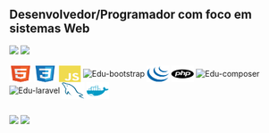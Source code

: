 ## Desenvolvedor/Programador com foco em sistemas Web

<div>
  <a href="https://github.com/eduardo-domingos"></a>
  <img height="180em" src="https://github-readme-stats.vercel.app/api?username=eduardo-domingos&show_icons=true&theme=dark#gh-dark-mode-only">
  <img height="180em" src="https://github-readme-stats.vercel.app/api/top-langs/?username=eduardo-domingos&layout=compact&theme=dark#gh-dark-mode-only">
</div>

<div style="display: inline_block"><br>
  <img align="center" alt="Edu-HTML" height="30" width="40" src="https://raw.githubusercontent.com/devicons/devicon/master/icons/html5/html5-original.svg">
  <img align="center" alt="Edu-CSS" height="30" width="40" src="https://raw.githubusercontent.com/devicons/devicon/master/icons/css3/css3-original.svg">
  <img align="center" alt="Edu-Js" height="30" width="40" src="https://raw.githubusercontent.com/devicons/devicon/master/icons/javascript/javascript-plain.svg">
  <img align="center" alt="Edu-bootstrap" height="30" width="40" src="https://cdn.jsdelivr.net/gh/devicons/devicon/icons/bootstrap/bootstrap-original.svg">
  <img align="center" alt="Edu-jquery" height="30" width="40" src="https://raw.githubusercontent.com/devicons/devicon/master/icons/jquery/jquery-plain.svg">
  <img align="center" alt="Edu-PHP" height="30" width="40" src="https://raw.githubusercontent.com/devicons/devicon/master/icons/php/php-plain.svg">
  <img align="center" alt="Edu-composer" height="30" width="40" src="https://cdn.jsdelivr.net/gh/devicons/devicon/icons/composer/composer-original.svg">
  <img align="center" alt="Edu-laravel" height="30" width="40" src="https://cdn.jsdelivr.net/gh/devicons/devicon/icons/laravel/laravel-original.svg">
<img align="center" alt="Edu-mysql" height="30" width="40" src="https://raw.githubusercontent.com/devicons/devicon/master/icons/mysql/mysql-plain.svg">
<img align="center" alt="Edu-docker" height="30" width="40" src="https://raw.githubusercontent.com/devicons/devicon/master/icons/docker/docker-plain.svg">
</div>
  
  ##
 
<div>
  <a href = "mailto:eduardodomingos2077@gmail.com"><img src="https://img.shields.io/badge/-Gmail-%23333?style=for-the-badge&logo=gmail&logoColor=white" target="_blank"></a>
  <a href="https://br.linkedin.com/in/eduardo-domingos-0063ba206" target="_blank"><img src="https://img.shields.io/badge/-LinkedIn-%230077B5?style=for-the-badge&logo=linkedin&logoColor=white" target="_blank"></a> 
</div>
